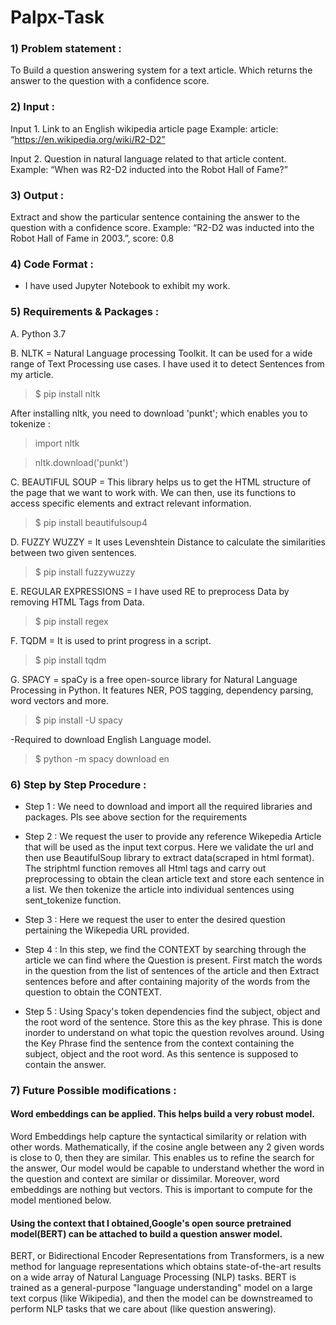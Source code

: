 # Palpx-Task

### <b>1) Problem statement :</b>

To Build a question answering system for a text article. Which returns the answer to the question with a confidence score.

### <b>2) Input :</b>

Input 1. Link to an English wikipedia article page
Example: article: “https://en.wikipedia.org/wiki/R2-D2”

Input 2. Question in natural language related to that article content.
Example: “When was R2-D2 inducted into the Robot Hall of Fame?”

### <b>3) Output :</b>

Extract and show the particular sentence containing the answer to the
question with a confidence score.
Example: “R2-D2 was inducted into the Robot Hall of Fame in 2003.”, score: 0.8

### <b>4) Code Format :</b>

- I have used Jupyter Notebook to exhibit my work.

### <b>5) Requirements & Packages :</b>

A. Python 3.7 

B. NLTK = Natural Language processing Toolkit. It can be used for a wide range of Text Processing use cases. I have used it to detect Sentences from my article.

> $ pip install nltk

After installing nltk, you need to download 'punkt'; which enables you to tokenize :

> import nltk

> nltk.download('punkt')

C. BEAUTIFUL SOUP = This library helps us to get the HTML structure of the page that we want to work with. We can then, use its functions to access specific elements and extract relevant information.

> $ pip install beautifulsoup4

D. FUZZY WUZZY = It uses Levenshtein Distance to calculate the similarities between two given sentences.

> $ pip install fuzzywuzzy

E. REGULAR EXPRESSIONS = I have used RE to preprocess Data by removing HTML Tags from Data.

> $ pip install regex

F. TQDM = It is used to print progress in a script.

> $ pip install tqdm

G. SPACY = spaCy is a free open-source library for Natural Language Processing in Python. It features NER, POS tagging, dependency parsing, word vectors and more.

> $ pip install -U spacy

-Required to download English Language model.

> $ python -m spacy download en

### <b>6) Step by Step Procedure :</b>

- Step 1 : We need to download and import all the required libraries and packages. Pls see above section for the requirements

- Step 2 : We request the user to provide any reference Wikepedia Article that will be used as the input text corpus. Here we validate the url and then use BeautifulSoup library to extract data(scraped in html format). The striphtml function removes all Html tags and carry out preprocessing to obtain the clean article text and store each sentence in a list. We then tokenize the article into individual sentences using sent_tokenize function.

- Step 3 : Here we request the user to enter the desired question pertaining the Wikepedia URL provided.

- Step 4 : In this step, we find the CONTEXT by searching through the article we can find where the Question is present. First match the words in the question from the list of sentences of the article and then Extract sentences before and after containing majority of the words from the question to obtain the CONTEXT.

- Step 5 : Using Spacy's token dependencies find the subject, object and the root word of the sentence. Store this as the key phrase. This is done inorder to understand on what topic the question revolves around. Using the Key Phrase find the sentence from the context containing the subject, object and the root word. As this sentence is supposed to contain the answer.


### <b>7) Future Possible modifications :</b>

#### Word embeddings can be applied. This helps build a very robust model.

Word Embeddings help capture the syntactical similarity or relation with other words. Mathematically, if the cosine angle between any 2 given words is close to 0, then they are similar. This enables us to refine the search for the answer, Our model would be capable to understand whether the word in the question and context are similar or dissimilar. Moreover, word embeddings are nothing but vectors. This is important to compute for the model mentioned below.

#### Using the context that I obtained,Google's open source pretrained model(BERT) can be attached to build a question answer model. 

BERT, or Bidirectional Encoder Representations from Transformers, is a new method for language representations which obtains state-of-the-art results on a wide array of Natural Language Processing (NLP) tasks. BERT is trained as a general-purpose "language understanding" model on a large text corpus (like Wikipedia), and then the model can be downstreamed to perform NLP tasks that we care about (like question answering).

